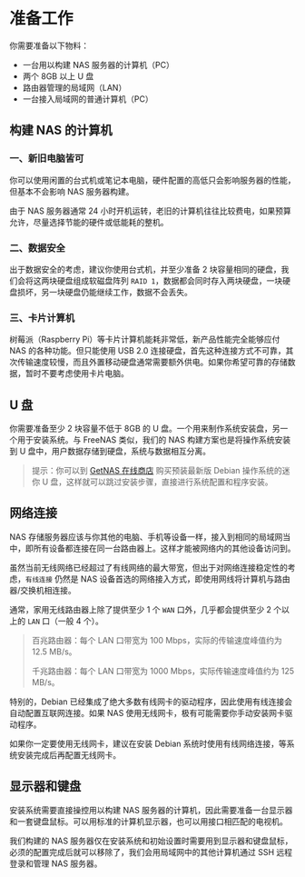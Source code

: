 # 准备工作

你需要准备以下物料：

* 一台用以构建 NAS 服务器的计算机（PC）
* 两个 8GB 以上 U 盘
* 路由器管理的局域网（LAN）
* 一台接入局域网的普通计算机（PC）

## 构建 NAS 的计算机

### 一、新旧电脑皆可

你可以使用闲置的台式机或笔记本电脑，硬件配置的高低只会影响服务器的性能，但基本不会影响 NAS 服务器构建。

由于 NAS 服务器通常 24 小时开机运转，老旧的计算机往往比较费电，如果预算允许，尽量选择节能的硬件或低能耗的整机。

### 二、数据安全
出于数据安全的考虑，建议你使用台式机，并至少准备 2 块容量相同的硬盘，我们会将这两块硬盘组成软磁盘阵列 `RAID 1`，数据都会同时存入两块硬盘，一块硬盘损坏，另一块硬盘仍能继续工作，数据不会丢失。

### 三、卡片计算机
树莓派（Raspberry Pi）等卡片计算机能耗非常低，新产品性能完全能够应付 NAS 的各种功能。但只能使用 USB 2.0 连接硬盘，首先这种连接方式不可靠，其次传输速度较慢，而且外置移动硬盘通常需要额外供电。如果你希望可靠的存储数据，暂时不要考虑使用卡片电脑。

## U 盘

你需要准备至少 2 块容量不低于 8GB 的 U 盘。一个用来制作系统安装盘，另一个用于安装系统。与 FreeNAS 类似，我们的 NAS 构建方案也是将操作系统安装到 U 盘中，用户数据存储到硬盘，系统与数据相互分离。

> 提示：你可以到 [GetNAS 在线商店](https://h5.youzan.com/v2/showcase/homepage?kdt_id=19116922) 购买预装最新版 Debian 操作系统的迷你 U 盘，这样就可以跳过安装步骤，直接进行系统配置和程序安装。

## 网络连接

NAS 存储服务器应该与你其他的电脑、手机等设备一样，接入到相同的局域网当中，即所有设备都连接在同一台路由器上。这样才能被网络内的其他设备访问到。

虽然当前无线网络已经超过了有线网络的最大带宽，但出于对网络连接稳定性的考虑，`有线连接` 仍然是 NAS 设备首选的网络接入方式，即使用网线将计算机与路由器/交换机相连接。

通常，家用无线路由器上除了提供至少 1 个 `WAN` 口外，几乎都会提供至少 2 个以上的 `LAN` 口（一般 4 个）。

> 百兆路由器：每个 LAN 口带宽为 100 Mbps，实际的传输速度峰值约为 12.5 MB/s。
> 
> 千兆路由器：每个 LAN 口带宽为 1000 Mbps，实际传输速度峰值约为 125 MB/s。

特别的，Debian 已经集成了绝大多数有线网卡的驱动程序，因此使用有线连接会自动配置互联网连接。如果 NAS 使用无线网卡，极有可能需要你手动安装网卡驱动程序。

如果你一定要使用无线网卡，建议在安装 Debian 系统时使用有线网络连接，等系统安装完成后再配置无线网卡。

## 显示器和键盘

安装系统需要直接操控用以构建 NAS 服务器的计算机，因此需要准备一台显示器和一套键盘鼠标。可以用标准的计算机显示器，也可以用接口相匹配的电视机。

我们构建的 NAS 服务器仅在安装系统和初始设置时需要用到显示器和键盘鼠标，必须的配置完成后就可以移除了，我们会用局域网中的其他计算机通过 SSH 远程登录和管理 NAS 服务器。